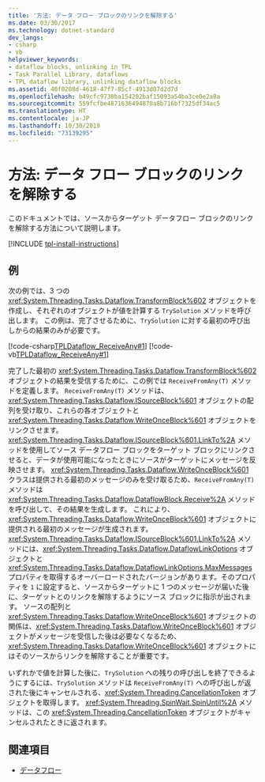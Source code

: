 ```yaml
---
title: '方法: データ フロー ブロックのリンクを解除する'
ms.date: 03/30/2017
ms.technology: dotnet-standard
dev_langs:
- csharp
- vb
helpviewer_keywords:
- dataflow blocks, unlinking in TPL
- Task Parallel Library, dataflows
- TPL dataflow library, unlinking dataflow blocks
ms.assetid: 40f0208d-4618-47f7-85cf-4913d07d2d7d
ms.openlocfilehash: b49cfc9730ba154202baf15093a54ba3ce0e2a8a
ms.sourcegitcommit: 559fcfbe4871636494870a8b716bf7325df34ac5
ms.translationtype: HT
ms.contentlocale: ja-JP
ms.lasthandoff: 10/30/2019
ms.locfileid: "73139295"
---
```

# <a name="how-to-unlink-dataflow-blocks"></a>方法: データ フロー ブロックのリンクを解除する
このドキュメントでは、ソースからターゲット データフロー ブロックのリンクを解除する方法について説明します。

[!INCLUDE [tpl-install-instructions](../../../includes/tpl-install-instructions.md)]

## <a name="example"></a>例  
 次の例では、3 つの <xref:System.Threading.Tasks.Dataflow.TransformBlock%602> オブジェクトを作成し、それぞれのオブジェクトが値を計算する `TrySolution` メソッドを呼び出します。 この例は、完了させるために、`TrySolution` に対する最初の呼び出しからの結果のみが必要です。  
  
 [!code-csharp[TPLDataflow_ReceiveAny#1](../../../samples/snippets/csharp/VS_Snippets_Misc/tpldataflow_receiveany/cs/dataflowreceiveany.cs#1)]
 [!code-vb[TPLDataflow_ReceiveAny#1](../../../samples/snippets/visualbasic/VS_Snippets_Misc/tpldataflow_receiveany/vb/dataflowreceiveany.vb#1)]  
  
 完了した最初の <xref:System.Threading.Tasks.Dataflow.TransformBlock%602> オブジェクトの結果を受信するために、この例では `ReceiveFromAny(T)` メソッドを定義します。 `ReceiveFromAny(T)` メソッドは、<xref:System.Threading.Tasks.Dataflow.ISourceBlock%601> オブジェクトの配列を受け取り、これらの各オブジェクトと <xref:System.Threading.Tasks.Dataflow.WriteOnceBlock%601> オブジェクトをリンクさせます。 <xref:System.Threading.Tasks.Dataflow.ISourceBlock%601.LinkTo%2A> メソッドを使用してソース データフロー ブロックをターゲット ブロックにリンクさせると、データが使用可能になったときにソースがターゲットにメッセージを反映させます。 <xref:System.Threading.Tasks.Dataflow.WriteOnceBlock%601> クラスは提供される最初のメッセージのみを受け取るため、`ReceiveFromAny(T)` メソッドは <xref:System.Threading.Tasks.Dataflow.DataflowBlock.Receive%2A> メソッドを呼び出して、その結果を生成します。 これにより、<xref:System.Threading.Tasks.Dataflow.WriteOnceBlock%601> オブジェクトに提供される最初のメッセージが生成されます。 <xref:System.Threading.Tasks.Dataflow.ISourceBlock%601.LinkTo%2A> メソッドには、<xref:System.Threading.Tasks.Dataflow.DataflowLinkOptions> オブジェクトと <xref:System.Threading.Tasks.Dataflow.DataflowLinkOptions.MaxMessages> プロパティを取得するオーバーロードされたバージョンがあります。そのプロパティを `1` に設定すると、ソースからターゲットに 1 つのメッセージが届いた後に、ターゲットとのリンクを解除するようにソース ブロックに指示が出されます。 ソースの配列と <xref:System.Threading.Tasks.Dataflow.WriteOnceBlock%601> オブジェクトの関係は、<xref:System.Threading.Tasks.Dataflow.WriteOnceBlock%601> オブジェクトがメッセージを受信した後は必要なくなるため、<xref:System.Threading.Tasks.Dataflow.WriteOnceBlock%601> オブジェクトにはそのソースからリンクを解除することが重要です。  
  
 いずれかで値を計算した後に、`TrySolution` への残りの呼び出しを終了できるようにするには、`TrySolution` メソッドは `ReceiveFromAny(T)` への呼び出しが返された後にキャンセルされる、<xref:System.Threading.CancellationToken> オブジェクトを取得します。 <xref:System.Threading.SpinWait.SpinUntil%2A> メソッドは、この <xref:System.Threading.CancellationToken> オブジェクトがキャンセルされたときに返されます。  
  
## <a name="see-also"></a>関連項目

- [データフロー](../../../docs/standard/parallel-programming/dataflow-task-parallel-library.md)
